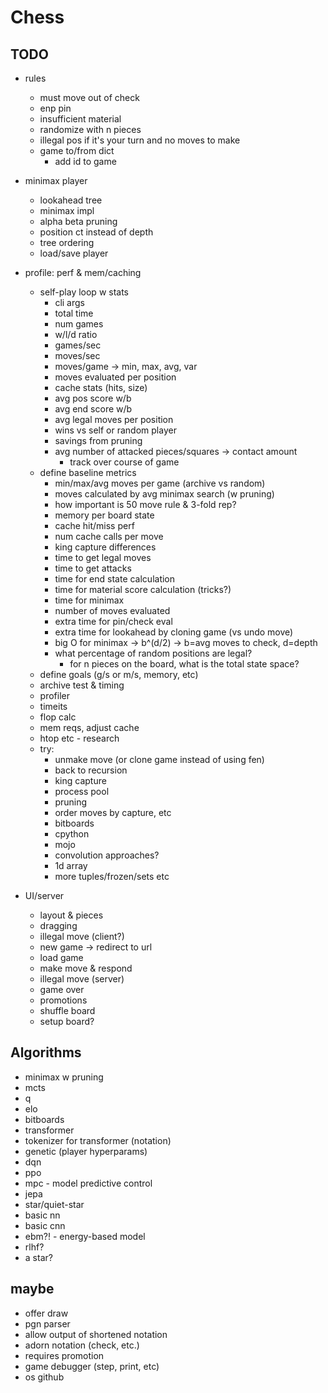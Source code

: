# Chess

## TODO
- rules
  - must move out of check
  - enp pin
  - insufficient material
  - randomize with n pieces
  - illegal pos if it's your turn and no moves to make
  - game to/from dict
    - add id to game

- minimax player
  - lookahead tree
  - minimax impl
  - alpha beta pruning
  - position ct instead of depth
  - tree ordering
  - load/save player

- profile: perf & mem/caching
  - self-play loop w stats
    - cli args
    - total time
    - num games
    - w/l/d ratio
    - games/sec
    - moves/sec
    - moves/game -> min, max, avg, var
    - moves evaluated per position
    - cache stats (hits, size)
    - avg pos score w/b
    - avg end score w/b
    - avg legal moves per position
    - wins vs self or random player
    - savings from pruning
    - avg number of attacked pieces/squares -> contact amount
      - track over course of game
  - define baseline metrics
    - min/max/avg moves per game (archive vs random)
    - moves calculated by avg minimax search (w pruning)
    - how important is 50 move rule & 3-fold rep?
    - memory per board state
    - cache hit/miss perf
    - num cache calls per move
    - king capture differences
    - time to get legal moves
    - time to get attacks
    - time for end state calculation
    - time for material score calculation (tricks?)
    - time for minimax
    - number of moves evaluated
    - extra time for pin/check eval
    - extra time for lookahead by cloning game (vs undo move)
    - big O for minimax -> b^(d/2) -> b=avg moves to check, d=depth
    - what percentage of random positions are legal?
      - for n pieces on the board, what is the total state space?
  - define goals (g/s or m/s, memory, etc)
  - archive test & timing
  - profiler
  - timeits
  - flop calc
  - mem reqs, adjust cache
  - htop etc - research
  - try:
    - unmake move (or clone game instead of using fen)
    - back to recursion
    - king capture
    - process pool
    - pruning
    - order moves by capture, etc
    - bitboards
    - cpython
    - mojo
    - convolution approaches?
    - 1d array
    - more tuples/frozen/sets etc

- UI/server
  - layout & pieces
  - dragging
  - illegal move (client?)
  - new game -> redirect to url
  - load game
  - make move & respond
  - illegal move (server)
  - game over
  - promotions
  - shuffle board
  - setup board?

## Algorithms
- minimax w pruning
- mcts
- q
- elo
- bitboards
- transformer
- tokenizer for transformer (notation)
- genetic (player hyperparams)
- dqn
- ppo
- mpc - model predictive control
- jepa
- star/quiet-star
- basic nn
- basic cnn
- ebm?! - energy-based model
- rlhf?
- a star?


## maybe
- offer draw
- pgn parser
- allow output of shortened notation
- adorn notation (check, etc.)
- requires promotion
- game debugger (step, print, etc)
- os github
